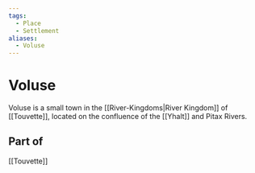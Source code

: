 ```yaml
---
tags:
  - Place
  - Settlement
aliases:
  - Voluse
---
```

# Voluse
Voluse is a small town in the [[River-Kingdoms|River Kingdom]] of [[Touvette]], located on the confluence of the [[Yhalt]] and Pitax Rivers.

## Part of
[[Touvette]]
